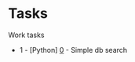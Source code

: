 # Tasks
Work tasks

- 1 - [Python] [0](https://github.com/Jazis/Tasks/tree/master/0) - Simple db search
